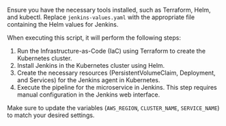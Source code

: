 
Ensure you have the necessary tools installed, such as Terraform, Helm, and kubectl. Replace `jenkins-values.yaml` with the appropriate file containing the Helm values for Jenkins.

When executing this script, it will perform the following steps:

1.  Run the Infrastructure-as-Code (IaC) using Terraform to create the Kubernetes cluster.
2.  Install Jenkins in the Kubernetes cluster using Helm.
3.  Create the necessary resources (PersistentVolumeClaim, Deployment, and Services) for the Jenkins agent in Kubernetes.
4.  Execute the pipeline for the microservice in Jenkins. This step requires manual configuration in the Jenkins web interface.

Make sure to update the variables (`AWS_REGION`, `CLUSTER_NAME`, `SERVICE_NAME`) to match your desired settings.